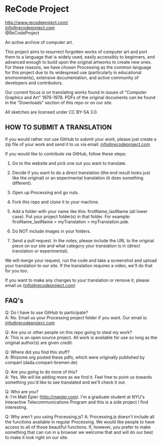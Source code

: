 ReCode Project
==============
http://www.recodeproject.com/  
info@recodeproject.com  
@ReCodeProject  


An active archive of computer art.

This project aims to resurrect forgotten works of computer art and port them to a language that is widely used, easily accessibly to beginners, and advanced enough to build upon the original artworks to create new ones. For these reasons, we have chosen Processing as the common language for this project due to its widespread use (particularly in educational environments), extensive documentation, and active community of developers and contributors.   

Our current focus is on translating works found in issues of "Computer Graphics and Art" 1976-1978. PDFs of the original documents can be found in the "Downloads" section of this repo or on our site.

All sketches are licensed under CC BY-SA 3.0.


HOW TO SUBMIT A TRANSLATION
--------------------  
If you would rather not use GitHub to submit your work, please just create a zip file of your work and send it to us via email: info@recodeproject.com

If you would like to contribute via GitHub, follow these steps:  

1.  Go to the website and pick one out you want to translate.

2.	Decide if you want to do a direct translation (the end result looks just like the original) or an experimental translation (it does something different). 

3.  Open up Processing and go nuts.

4.	Fork this repo and clone it to your machine. 

5.	Add a folder with your name like this: firstName_lastName (all lower case). Put your project folder(s) in that folder. For example: firstName_lastName > myTranslation > myTranslation.pde.

5.	Do NOT include images in your folders.

6.	Send a pull request. In the notes, please include the URL to the original piece on our site and what category your translation is in (direct translation or experimental).

We will merge your request, run the code and take a screenshot and upload your translation to our site. If the translation requires a video, we'll do that for you too.

If you want to make any changes to your translation or remove it, please email us (info@recodeproject.com)


FAQ's
-----
Q: Do I have to use GitHub to participate?  
A: No. Email us your Processing project folder if you want. Our email is: info@recodeproject.com
	
Q: Are you or other people on this repo going to steal my work?  
A: This is an open source project. All work is available for use so long as the original author(s) are given credit.
	
Q: Where did you find this stuff?  
A: Rhizome.org posted these pdfs, which were originally published by compart (dada.compart-bremen.de)
	
Q: Are you going to do more of this?  
A: Yes. We will be adding more as we find it. Feel free to point us towards something you'd like to see translated and we'll check it out.
	
Q: Who are you?  
A: I'm Matt Epler (http://mepler.com). I'm a graduate student at NYU's Interactive Telecommunications Program and this is a side project I find interesting.  

Q: Why aren't you using Processing.js?
A: Processing.js doesn't include all the functions available in regular Processing. We would like people to have access to all of those beautiful functions. If, however, you prefer to make something that can run in a browser we welcome that and will do our best to make it look right on our site. 

